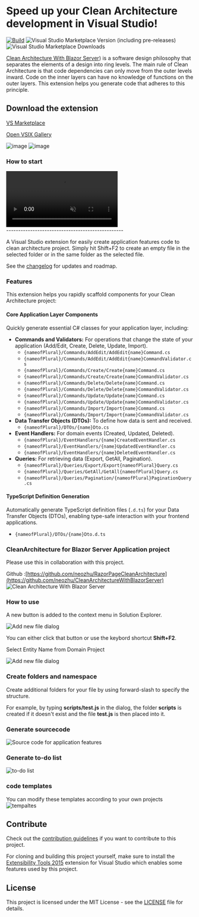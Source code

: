# Speed up your Clean Architecture development in Visual Studio!

[![Build](https://github.com/neozhu/CleanArchitectureCodeGenerator/actions/workflows/build.yml/badge.svg)](https://github.com/neozhu/CleanArchitectureCodeGenerator/actions/workflows/build.yml)
![Visual Studio Marketplace Version (including pre-releases)](https://img.shields.io/visual-studio-marketplace/v/neozhu.247365)
![Visual Studio Marketplace Downloads](https://img.shields.io/visual-studio-marketplace/d/neozhu.247365?label=Downloads)

[Clean Architecture With Blazor Server](https://github.com/neozhu/CleanArchitectureWithBlazorServer)) is a software design philosophy that separates the elements of a design into ring levels. The main rule of Clean Architecture is that code dependencies can only move from the outer levels inward. Code on the inner layers can have no knowledge of functions on the outer layers. This extension helps you generate code that adheres to this principle.

## Download the extension

[VS Marketplace](https://marketplace.visualstudio.com/items?itemName=neozhu.247365)

[Open VSIX Gallery](https://www.vsixgallery.com/extension/CleanArchitecture_CodeGenerator_BlazorApp)

![image](https://github.com/neozhu/CleanArchitectureCodeGenerator/assets/1549611/fbcce4ee-f14a-47c5-8dd3-37503f4ec52e)
![image](https://github.com/neozhu/CleanArchitectureCodeGenerator/assets/1549611/72b3800a-58e5-4853-ba7e-f1d7a46286be)


### How to start

<div><video controls src="https://user-images.githubusercontent.com/1549611/197116874-f28414ca-7fc1-463a-b887-0754a5bb3e01.mp4" muted="false"></video></div>
-------------------------------------------------

A Visual Studio extension for easily create application features code  to clean architecture project. Simply hit Shift+F2 to create an empty file in the
selected folder or in the same folder as the selected file.

See the [changelog](CHANGELOG.md) for updates and roadmap.


### Features

This extension helps you rapidly scaffold components for your Clean Architecture project:

#### Core Application Layer Components
Quickly generate essential C# classes for your application layer, including:

*   **Commands and Validators:** For operations that change the state of your application (Add/Edit, Create, Delete, Update, Import).
    *   `{nameofPlural}/Commands/AddEdit/AddEdit{name}Command.cs`
    *   `{nameofPlural}/Commands/AddEdit/AddEdit{name}CommandValidator.cs`
    *   `{nameofPlural}/Commands/Create/Create{name}Command.cs`
    *   `{nameofPlural}/Commands/Create/Create{name}CommandValidator.cs`
    *   `{nameofPlural}/Commands/Delete/Delete{name}Command.cs`
    *   `{nameofPlural}/Commands/Delete/Delete{name}CommandValidator.cs`
    *   `{nameofPlural}/Commands/Update/Update{name}Command.cs`
    *   `{nameofPlural}/Commands/Update/Update{name}CommandValidator.cs`
    *   `{nameofPlural}/Commands/Import/Import{name}Command.cs`
    *   `{nameofPlural}/Commands/Import/Import{name}CommandValidator.cs`
*   **Data Transfer Objects (DTOs):** To define how data is sent and received.
    *   `{nameofPlural}/DTOs/{name}Dto.cs`
*   **Event Handlers:** For domain events (Created, Updated, Deleted).
    *   `{nameofPlural}/EventHandlers/{name}CreatedEventHandler.cs`
    *   `{nameofPlural}/EventHandlers/{name}UpdatedEventHandler.cs`
    *   `{nameofPlural}/EventHandlers/{name}DeletedEventHandler.cs`
*   **Queries:** For retrieving data (Export, GetAll, Pagination).
    *   `{nameofPlural}/Queries/Export/Export{nameofPlural}Query.cs`
    *   `{nameofPlural}/Queries/GetAll/GetAll{nameofPlural}Query.cs`
    *   `{nameofPlural}/Queries/Pagination/{nameofPlural}PaginationQuery.cs`

#### TypeScript Definition Generation
Automatically generate TypeScript definition files (`.d.ts`) for your Data Transfer Objects (DTOs), enabling type-safe interaction with your frontend applications.
*   `{nameofPlural}/DTOs/{name}Dto.d.ts`

### CleanArchitecture for Blazor Server Application project
Please use this in collaboration with this project.

Github :[https://github.com/neozhu/RazorPageCleanArchitecture](https://github.com/neozhu/CleanArchitectureWithBlazorServer)
![Clean Architecture With Blazor Server](https://raw.githubusercontent.com/neozhu/CleanArchitectureWithBlazorServer/main/doc/page.png)

### How to use

A new button is added to the context menu in Solution Explorer.

![Add new file dialog](art/menu1.png)

You can either click that button or use the keybord shortcut **Shift+F2**.

Select Entity Name from Domain Project

![Add new file dialog](art/dialog1.png)

### Create folders and namespace

Create additional folders for your file by using forward-slash to
specify the structure.

For example, by typing **scripts/test.js** in the dialog, the
folder **scripts** is created if it doesn't exist and the file
**test.js** is then placed into it.

### Generate sourcecode
![Source code for application features](art/code.png)

### Generate to-do list
![to-do list](art/task-list.png)

### code templates
You can modify these templates according to your own projects
![tempaltes](art/template.png)

## Contribute
Check out the [contribution guidelines](.github/CONTRIBUTING.md)
if you want to contribute to this project.

For cloning and building this project yourself, make sure
to install the
[Extensibility Tools 2015](https://marketplace.visualstudio.com/items?itemName=MadsKristensen.ExtensibilityTools)
extension for Visual Studio which enables some features
used by this project.

## **License**

This project is licensed under the MIT License - see the [LICENSE](LICENSE) file for details.
